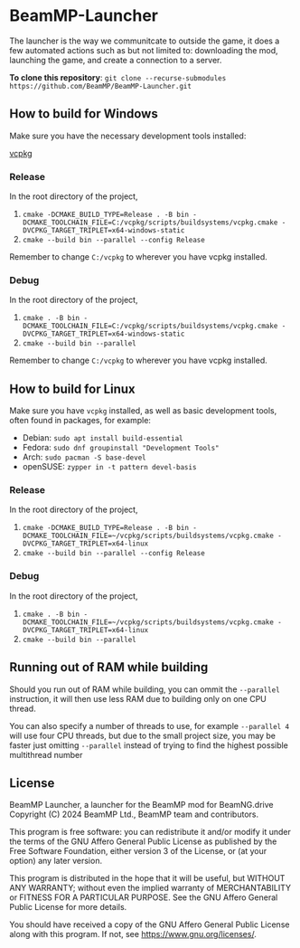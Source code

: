# BeamMP-Launcher

The launcher is the way we communitcate to outside the game, it does a few automated actions such as but not limited to: downloading the mod, launching the game, and create a connection to a server.

**To clone this repository**: `git clone --recurse-submodules https://github.com/BeamMP/BeamMP-Launcher.git`

## How to build for Windows

Make sure you have the necessary development tools installed:

[vcpkg](https://vcpkg.io/en/)

### Release

In the root directory of the project,
1. `cmake -DCMAKE_BUILD_TYPE=Release . -B bin -DCMAKE_TOOLCHAIN_FILE=C:/vcpkg/scripts/buildsystems/vcpkg.cmake -DVCPKG_TARGET_TRIPLET=x64-windows-static`
2. `cmake --build bin --parallel --config Release`

Remember to change `C:/vcpkg` to wherever you have vcpkg installed.

### Debug

In the root directory of the project,
1. `cmake . -B bin -DCMAKE_TOOLCHAIN_FILE=C:/vcpkg/scripts/buildsystems/vcpkg.cmake -DVCPKG_TARGET_TRIPLET=x64-windows-static`
2. `cmake --build bin --parallel`

Remember to change `C:/vcpkg` to wherever you have vcpkg installed.

## How to build for Linux

Make sure you have `vcpkg` installed, as well as basic development tools, often found in packages, for example:

- Debian: `sudo apt install build-essential`
- Fedora: `sudo dnf groupinstall "Development Tools"`
- Arch: `sudo pacman -S base-devel`
- openSUSE: `zypper in -t pattern devel-basis`

### Release

In the root directory of the project,
1. `cmake -DCMAKE_BUILD_TYPE=Release . -B bin -DCMAKE_TOOLCHAIN_FILE=~/vcpkg/scripts/buildsystems/vcpkg.cmake -DVCPKG_TARGET_TRIPLET=x64-linux`
2. `cmake --build bin --parallel --config Release`

### Debug

In the root directory of the project,
1. `cmake . -B bin -DCMAKE_TOOLCHAIN_FILE=~/vcpkg/scripts/buildsystems/vcpkg.cmake -DVCPKG_TARGET_TRIPLET=x64-linux`
2. `cmake --build bin --parallel`

## Running out of RAM while building

Should you run out of RAM while building, you can ommit the `--parallel` instruction, it will then use less RAM due to building only on one CPU thread.

You can also specify a number of threads to use, for example `--parallel 4` will use four CPU threads, but due to the small project size, you may be faster just omitting `--parallel` instead of trying to find the highest possible multithread number


## License

BeamMP Launcher, a launcher for the BeamMP mod for BeamNG.drive
Copyright (C) 2024 BeamMP Ltd., BeamMP team and contributors.

This program is free software: you can redistribute it and/or modify
it under the terms of the GNU Affero General Public License as published
by the Free Software Foundation, either version 3 of the License, or
(at your option) any later version.

This program is distributed in the hope that it will be useful,
but WITHOUT ANY WARRANTY; without even the implied warranty of
MERCHANTABILITY or FITNESS FOR A PARTICULAR PURPOSE.  See the
GNU Affero General Public License for more details.

You should have received a copy of the GNU Affero General Public License
along with this program.  If not, see <https://www.gnu.org/licenses/>.

